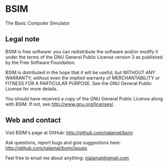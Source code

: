 # BSIM

The Basic Computer Simulator


## Legal note

BSIM is free software: you can redistribute the software and/or modify it
under the terms of the GNU General Public License version 3 as published
by the Free Software Foundation.

BSIM is distributed in the hope that it will be useful, but WITHOUT ANY
WARRANTY; without even the implied warranty of MERCHANTABILITY or FITNESS FOR
A PARTICULAR PURPOSE. See the GNU General Public License for more details.

You should have received a copy of the GNU General Public License along with
BSIM. If not, see <http://www.gnu.org/licenses/>.


## Web and contact

Visit BSIM's page at GitHub:
    http://github.com/nalamat/bsim

Ask questions, report bugs and give suggestions here:
    http://github.com/nalamat/bsim/issues

Feel free to email me about anything:
    nialamat@gmail.com
